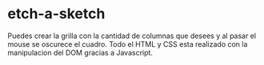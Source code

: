 # etch-a-sketch

Puedes crear la grilla con la cantidad de columnas que desees y al pasar el mouse se oscurece el cuadro. Todo el HTML y CSS esta realizado con la manipulacion del DOM gracias a Javascript.
